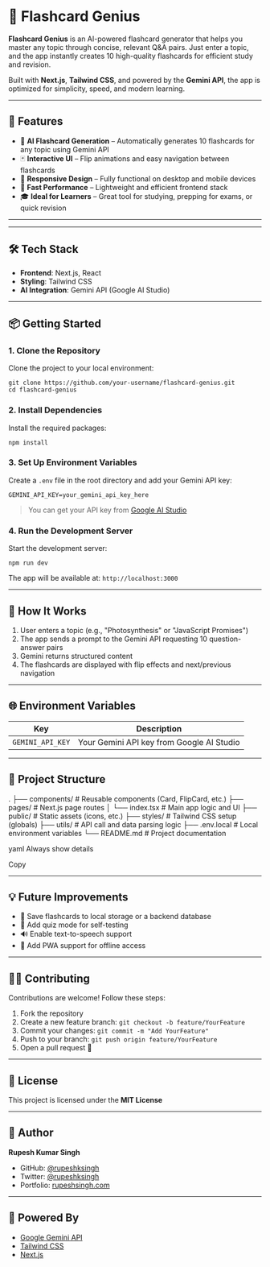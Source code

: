 # 🧠 Flashcard Genius

**Flashcard Genius** is an AI-powered flashcard generator that helps you master any topic through concise, relevant Q&A pairs. Just enter a topic, and the app instantly creates 10 high-quality flashcards for efficient study and revision.

Built with **Next.js**, **Tailwind CSS**, and powered by the **Gemini API**, the app is optimized for simplicity, speed, and modern learning.

---

## 🚀 Features

- 🔮 **AI Flashcard Generation** – Automatically generates 10 flashcards for any topic using Gemini API  
- 🃏 **Interactive UI** – Flip animations and easy navigation between flashcards  
- 📱 **Responsive Design** – Fully functional on desktop and mobile devices  
- 💨 **Fast Performance** – Lightweight and efficient frontend stack  
- 🎓 **Ideal for Learners** – Great tool for studying, prepping for exams, or quick revision  

---


---

## 🛠️ Tech Stack

- **Frontend**: Next.js, React  
- **Styling**: Tailwind CSS  
- **AI Integration**: Gemini API (Google AI Studio)

---

## 📦 Getting Started

### 1. Clone the Repository

Clone the project to your local environment:

`git clone https://github.com/your-username/flashcard-genius.git`  
`cd flashcard-genius`

### 2. Install Dependencies

Install the required packages:

`npm install`

### 3. Set Up Environment Variables

Create a `.env` file in the root directory and add your Gemini API key:

`GEMINI_API_KEY=your_gemini_api_key_here`

> You can get your API key from [Google AI Studio](https://ai.google.dev/)

### 4. Run the Development Server

Start the development server:

`npm run dev`

The app will be available at: `http://localhost:3000`

---

## 🧠 How It Works

1. User enters a topic (e.g., "Photosynthesis" or "JavaScript Promises")  
2. The app sends a prompt to the Gemini API requesting 10 question-answer pairs  
3. Gemini returns structured content  
4. The flashcards are displayed with flip effects and next/previous navigation  

---

## 🌐 Environment Variables

| Key                        | Description                                 |
|----------------------------|---------------------------------------------|
| `GEMINI_API_KEY` | Your Gemini API key from Google AI Studio   |

---

## 📁 Project Structure

.
├── components/ # Reusable components (Card, FlipCard, etc.)
├── pages/ # Next.js page routes
│ └── index.tsx # Main app logic and UI
├── public/ # Static assets (icons, etc.)
├── styles/ # Tailwind CSS setup (globals)
├── utils/ # API call and data parsing logic
├── .env.local # Local environment variables
└── README.md # Project documentation

yaml
Always show details

Copy

---

## 💡 Future Improvements

- 📝 Save flashcards to local storage or a backend database  
- 🧠 Add quiz mode for self-testing  
- 🔊 Enable text-to-speech support  
- 📲 Add PWA support for offline access  

---

## 🙋‍♂️ Contributing

Contributions are welcome! Follow these steps:

1. Fork the repository  
2. Create a new feature branch: `git checkout -b feature/YourFeature`  
3. Commit your changes: `git commit -m "Add YourFeature"`  
4. Push to your branch: `git push origin feature/YourFeature`  
5. Open a pull request 🚀  

---

## 📄 License

This project is licensed under the **MIT License**

---

## 👤 Author

**Rupesh Kumar Singh**

- GitHub: [@rupeshksingh](https://github.com/whyrupesh)  
- Twitter: [@rupeshksingh](https://twitter.com/whyrupesh)  
- Portfolio: [rupeshsingh.com](https://rupeshsingh.com)

---

## 🧠 Powered By

- [Google Gemini API](https://ai.google.dev)  
- [Tailwind CSS](https://tailwindcss.com)  
- [Next.js](https://nextjs.org)

